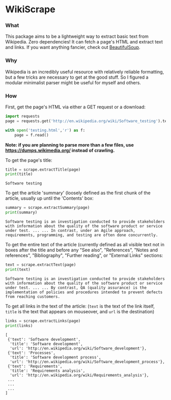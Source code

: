 # WikiScrape

### What

This package aims to be a lightweight way to extract basic text from Wikipedia.
Zero dependencies! It can fetch a page's HTML and extract text and links.
If you want anything fancier, check out [BeautifulSoup](https://www.crummy.com/software/BeautifulSoup/).


### Why

Wikipedia is an incredibly useful resource with relatively reliable formatting,
but a few tricks are necessary to get at the good stuff. So I figured a modular minimalist parser
might be useful for myself and others.


### How

First, get the page's HTML via either a GET request or a download:
```python
import requests
page = requests.get('http://en.wikipedia.org/wiki/Software_testing').text
```
```python
with open('testing.html','r') as f:
    page = f.read()
```

**Note: if you are planning to parse more than a few files, use https://dumps.wikimedia.org/ instead of crawling.**

To get the page's title:
```python
title = scrape.extractTitle(page)
print(title)
```
```
Software testing
```

To get the article 'summary' (loosely defined as the first chunk of the article, usually up until the 'Contents' box:

```python
summary = scrape.extractSummary(page)
print(summary)
```
```
Software testing is an investigation conducted to provide stakeholders with information about the quality of the software product or service under test. ... ... In contrast, under an Agile approach, requirements, programming, and testing are often done concurrently.
```

To get the entire text of the article (currently defined as all visible text not in boxes after the title and before any "See also", "References", "Notes and references", "Bibliography", "Further reading", or "External Links" sections:

```python
text = scrape.extractText(page)
print(text)
```
```
Software testing is an investigation conducted to provide stakeholders with information about the quality of the software product or service under test. ... ... By contrast, QA (quality assurance) is the implementation of policies and procedures intended to prevent defects from reaching customers.
```

To get all links in the text of the article: (`text` is the text of the link itself, `title` is the text that appears on mouseover, and `url` is the destination)

```python
links = scrape.extractLinks(page)
print(links)
```
```
[
 {'text': 'Software development',
  'title': 'Software development',
  'url': 'http://en.wikipedia.org/wiki/Software_development'},
 {'text': 'Processes',
  'title': 'Software development process',
  'url': 'http://en.wikipedia.org/wiki/Software_development_process'},
 {'text': 'Requirements',
  'title': 'Requirements analysis',
  'url': 'http://en.wikipedia.org/wiki/Requirements_analysis'},
 ...
 ...
 ...
]
```
